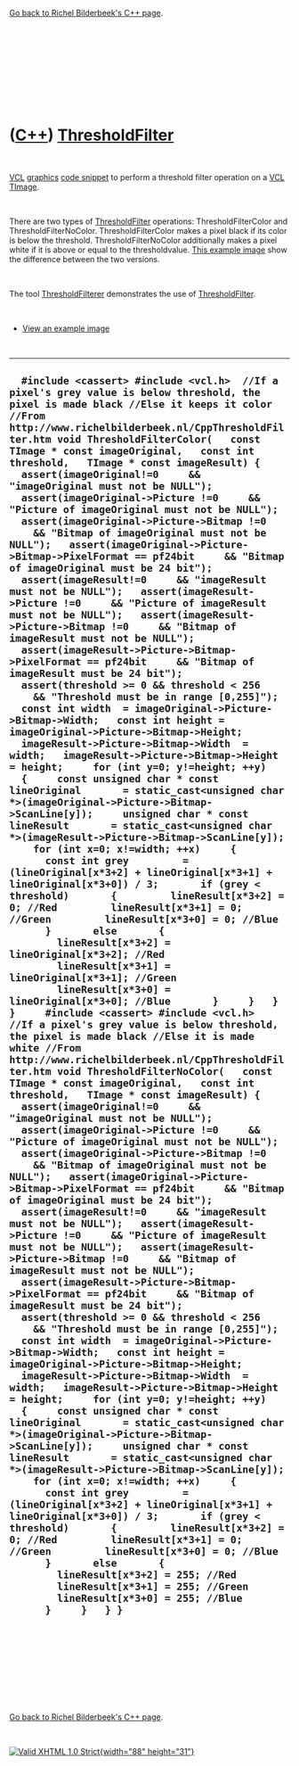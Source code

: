 

[Go back to Richel Bilderbeek's C++ page](Cpp.htm).

 

 

 

 

 

([C++](Cpp.htm)) [ThresholdFilter](CppThresholdFilter.htm)
==========================================================

 

[VCL](CppVcl.htm) [graphics](CppGraphics.htm) [code
snippet](CppCodeSnippets.htm) to perform a threshold filter operation on
a [VCL](CppVcl.htm) [TImage](CppTImage.htm).

 

There are two types of [ThresholdFilter](CppThresholdFilter.htm)
operations: ThresholdFilterColor and ThresholdFilterNoColor.
ThresholdFilterColor makes a pixel black if its color is below the
threshold. ThresholdFilterNoColor additionally makes a pixel white if it
is above or equal to the thresholdvalue. [This example
image](CppThresholdFilter.PNG) show the difference between the two
versions.

 

The tool [ThresholdFilterer](ToolThresholdFilterer.htm) demonstrates the
use of [ThresholdFilter](CppThresholdFilter.htm).

 

-   [View an example image](CppThresholdFilter.PNG)

 

  ---------------------------------------------------------------------------------------------------------------------------------------------------------------------------------------------------------------------------------------------------------------------------------------------------------------------------------------------------------------------------------------------------------------------------------------------------------------------------------------------------------------------------------------------------------------------------------------------------------------------------------------------------------------------------------------------------------------------------------------------------------------------------------------------------------------------------------------------------------------------------------------------------------------------------------------------------------------------------------------------------------------------------------------------------------------------------------------------------------------------------------------------------------------------------------------------------------------------------------------------------------------------------------------------------------------------------------------------------------------------------------------------------------------------------------------------------------------------------------------------------------------------------------------------------------------------------------------------------------------------------------------------------------------------------------------------------------------------------------------------------------------------------------------------------------------------------------------------------------------------------------------------------------------------------------------------------------------------------------------------------------------------------------------------------------------------------------------------------------------------------------------------------------------------------------------------------------------------------------------------------------------------------------------------------------------------------------------------------------------------------------------------------------------------------------------------------------------------------------------------------------------------------------------------------------------------------------------------------------------------------------------------------------------------------------------------------------------------------------------------------------------------------------------------------------------------------------------------------------------------------------------------------------------------------------------------------------------------------------------------------------------------------------------------------------------------------------------------------------------------------------------------------------------------------------------------------------------------------------------------------------------------------------------------------------------------------------------------------------------------------------------------------------------------------------------------------------------------------------------------------------------------------------------------------------------------------------------------------------------------------------------------------------------------------------------------------------------------------------------------------------------------------------------------------------------------------------------------------------------------------------------------------------------------------------------------------------------------------------------------------------------------------------------------------------------------------------------------------------------------------------------------------------------------------------------------------------------------------------------------------------------------------------------------------------------------------------------------------------------------------------------------
  `  #include <cassert> #include <vcl.h>  //If a pixel's grey value is below threshold, the pixel is made black //Else it keeps it color //From http://www.richelbilderbeek.nl/CppThresholdFilter.htm void ThresholdFilterColor(   const TImage * const imageOriginal,   const int threshold,   TImage * const imageResult) {   assert(imageOriginal!=0     && "imageOriginal must not be NULL");   assert(imageOriginal->Picture !=0     && "Picture of imageOriginal must not be NULL");   assert(imageOriginal->Picture->Bitmap !=0     && "Bitmap of imageOriginal must not be NULL");   assert(imageOriginal->Picture->Bitmap->PixelFormat == pf24bit     && "Bitmap of imageOriginal must be 24 bit");   assert(imageResult!=0     && "imageResult must not be NULL");   assert(imageResult->Picture !=0     && "Picture of imageResult must not be NULL");   assert(imageResult->Picture->Bitmap !=0     && "Bitmap of imageResult must not be NULL");   assert(imageResult->Picture->Bitmap->PixelFormat == pf24bit     && "Bitmap of imageResult must be 24 bit");   assert(threshold >= 0 && threshold < 256     && "Threshold must be in range [0,255]");    const int width  = imageOriginal->Picture->Bitmap->Width;   const int height = imageOriginal->Picture->Bitmap->Height;   imageResult->Picture->Bitmap->Width  = width;   imageResult->Picture->Bitmap->Height = height;     for (int y=0; y!=height; ++y)   {     const unsigned char * const lineOriginal       = static_cast<unsigned char *>(imageOriginal->Picture->Bitmap->ScanLine[y]);     unsigned char * const lineResult       = static_cast<unsigned char *>(imageResult->Picture->Bitmap->ScanLine[y]);     for (int x=0; x!=width; ++x)     {       const int grey         = (lineOriginal[x*3+2] + lineOriginal[x*3+1] + lineOriginal[x*3+0]) / 3;       if (grey < threshold)       {         lineResult[x*3+2] = 0; //Red         lineResult[x*3+1] = 0; //Green         lineResult[x*3+0] = 0; //Blue       }       else       {         lineResult[x*3+2] = lineOriginal[x*3+2]; //Red         lineResult[x*3+1] = lineOriginal[x*3+1]; //Green         lineResult[x*3+0] = lineOriginal[x*3+0]; //Blue       }     }   } }     #include <cassert> #include <vcl.h>   //If a pixel's grey value is below threshold, the pixel is made black //Else it is made white //From http://www.richelbilderbeek.nl/CppThresholdFilter.htm void ThresholdFilterNoColor(   const TImage * const imageOriginal,   const int threshold,   TImage * const imageResult) {   assert(imageOriginal!=0     && "imageOriginal must not be NULL");   assert(imageOriginal->Picture !=0     && "Picture of imageOriginal must not be NULL");   assert(imageOriginal->Picture->Bitmap !=0     && "Bitmap of imageOriginal must not be NULL");   assert(imageOriginal->Picture->Bitmap->PixelFormat == pf24bit     && "Bitmap of imageOriginal must be 24 bit");   assert(imageResult!=0     && "imageResult must not be NULL");   assert(imageResult->Picture !=0     && "Picture of imageResult must not be NULL");   assert(imageResult->Picture->Bitmap !=0     && "Bitmap of imageResult must not be NULL");   assert(imageResult->Picture->Bitmap->PixelFormat == pf24bit     && "Bitmap of imageResult must be 24 bit");   assert(threshold >= 0 && threshold < 256     && "Threshold must be in range [0,255]");    const int width  = imageOriginal->Picture->Bitmap->Width;   const int height = imageOriginal->Picture->Bitmap->Height;   imageResult->Picture->Bitmap->Width  = width;   imageResult->Picture->Bitmap->Height = height;     for (int y=0; y!=height; ++y)   {     const unsigned char * const lineOriginal       = static_cast<unsigned char *>(imageOriginal->Picture->Bitmap->ScanLine[y]);     unsigned char * const lineResult       = static_cast<unsigned char *>(imageResult->Picture->Bitmap->ScanLine[y]);     for (int x=0; x!=width; ++x)     {       const int grey         = (lineOriginal[x*3+2] + lineOriginal[x*3+1] + lineOriginal[x*3+0]) / 3;       if (grey < threshold)       {         lineResult[x*3+2] = 0; //Red         lineResult[x*3+1] = 0; //Green         lineResult[x*3+0] = 0; //Blue       }       else       {         lineResult[x*3+2] = 255; //Red         lineResult[x*3+1] = 255; //Green         lineResult[x*3+0] = 255; //Blue       }     }   } }`
  ---------------------------------------------------------------------------------------------------------------------------------------------------------------------------------------------------------------------------------------------------------------------------------------------------------------------------------------------------------------------------------------------------------------------------------------------------------------------------------------------------------------------------------------------------------------------------------------------------------------------------------------------------------------------------------------------------------------------------------------------------------------------------------------------------------------------------------------------------------------------------------------------------------------------------------------------------------------------------------------------------------------------------------------------------------------------------------------------------------------------------------------------------------------------------------------------------------------------------------------------------------------------------------------------------------------------------------------------------------------------------------------------------------------------------------------------------------------------------------------------------------------------------------------------------------------------------------------------------------------------------------------------------------------------------------------------------------------------------------------------------------------------------------------------------------------------------------------------------------------------------------------------------------------------------------------------------------------------------------------------------------------------------------------------------------------------------------------------------------------------------------------------------------------------------------------------------------------------------------------------------------------------------------------------------------------------------------------------------------------------------------------------------------------------------------------------------------------------------------------------------------------------------------------------------------------------------------------------------------------------------------------------------------------------------------------------------------------------------------------------------------------------------------------------------------------------------------------------------------------------------------------------------------------------------------------------------------------------------------------------------------------------------------------------------------------------------------------------------------------------------------------------------------------------------------------------------------------------------------------------------------------------------------------------------------------------------------------------------------------------------------------------------------------------------------------------------------------------------------------------------------------------------------------------------------------------------------------------------------------------------------------------------------------------------------------------------------------------------------------------------------------------------------------------------------------------------------------------------------------------------------------------------------------------------------------------------------------------------------------------------------------------------------------------------------------------------------------------------------------------------------------------------------------------------------------------------------------------------------------------------------------------------------------------------------------------------------------------------------------------------------------------

 

 

 

 

 

[Go back to Richel Bilderbeek's C++ page](Cpp.htm).



 

[![Valid XHTML 1.0 Strict](valid-xhtml10.png){width="88"
height="31"}](http://validator.w3.org/check?uri=referer)
